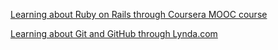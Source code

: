 [Learning about Ruby on Rails through Coursera MOOC course](www.coursera.com)

[Learning about Git and GitHub through Lynda.com](www.lynda.com)
